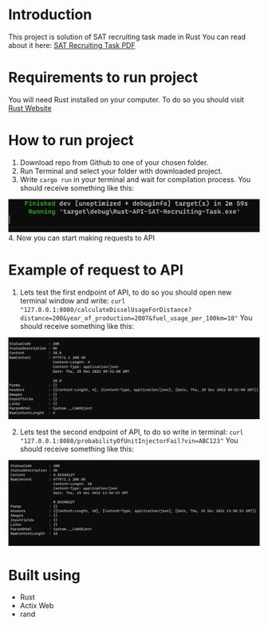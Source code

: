 # Introduction

This project is solution of SAT recruiting task  made in Rust You can read about it here: [SAT Recruiting Task PDF](https://github.com/helter88/Rust-API-SAT-Recruiting-Task/blob/main/readme_files/junior_fullstack_task.pdf)

# Requirements to run project

You will need Rust installed on your computer. To do so you should visit [Rust Website](https://doc.rust-lang.org/book/ch01-01-installation.html)

# How to run project

1. Download repo from Github to one of your chosen folder.
2. Run Terminal and select your folder with downloaded project.
3. Write `cargo run` in your terminal and wait for compilation process. 
You should receive something like this: 
<img src="./readme_files/run-api.JPG" alt="run">
4. Now you can start making requests to API

# Example of request to API

1. Lets test the first endpoint of API, to do so you should open new terminal window and write: `curl "127.0.0.1:8080/calculateDisselUsageForDistance?distance=200&year_of_production=2007&fuel_usage_per_100km=10"`
You should receive something like this:
<img src="./readme_files/response-first-endpoint.JPG" alt="first-endpoint-response">

2. Lets test the second endpoint of API, to do so write in terminal: `curl "127.0.0.1:8080/probabilityOfUnitInjectorFail?vin=ABC123"`
You should receive something like this:
<img src="./readme_files/response-second-endpoint.JPG" alt="second-endpoint-response">

# Built using

- Rust
- Actix Web
- rand